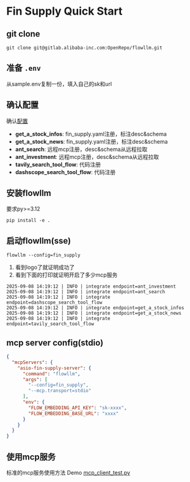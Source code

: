 # Fin Supply Quick Start

## git clone
```shell
git clone git@gitlab.alibaba-inc.com:OpenRepo/flowllm.git
```

## 准备 `.env`
从sample.env复制一份，填入自己的sk和url

## 确认配置
确认[配置](../flowllm/config/fin_supply.yaml)
- **get_a_stock_infos**: fin_supply.yaml注册，标注desc&schema
- **get_a_stock_news**: fin_supply.yaml注册，标注desc&schema
- **ant_search**: 远程mcp注册，desc&schema从远程拉取
- **ant_investment**: 远程mcp注册，desc&schema从远程拉取
- **tavily_search_tool_flow**: 代码注册
- **dashscope_search_tool_flow**: 代码注册

## 安装flowllm

要求py>=3.12
```shell
pip install -e .
```

## 启动flowllm(sse)
```shell
flowllm --config=fin_supply
```
1. 看到logo了就证明成功了
2. 看到下面的打印就证明开启了多少mcp服务
```
2025-09-08 14:19:12 | INFO | integrate endpoint=ant_investment
2025-09-08 14:19:12 | INFO | integrate endpoint=ant_search
2025-09-08 14:19:12 | INFO | integrate endpoint=dashscope_search_tool_flow
2025-09-08 14:19:12 | INFO | integrate endpoint=get_a_stock_infos
2025-09-08 14:19:12 | INFO | integrate endpoint=get_a_stock_news
2025-09-08 14:19:12 | INFO | integrate endpoint=tavily_search_tool_flow
```

## mcp server config(stdio)

```json
{
  "mcpServers": {
    "asio-fin-supply-server": {
      "command": "flowllm",
      "args": [
        "--config=fin_supply",
        "--mcp.transport=stdio"
      ],
      "env": {
        "FLOW_EMBEDDING_API_KEY": "sk-xxxx",
        "FLOW_EMBEDDING_BASE_URL": "xxxx"
      }
    }
  }
}
```

## 使用mcp服务
标准的mcp服务使用方法
Demo [mcp_client_test.py](../test/mcp_client_test.py)

